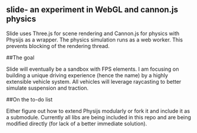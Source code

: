 ## slide- an experiment in WebGL and cannon.js physics

Slide uses Three.js for scene rendering and Cannon.js for physics with Physijs as a wrapper.
The physics simulation runs as a web worker. This prevents blocking of the rendering thread.

##The goal

Slide will eventually be a sandbox with FPS elements. I am focusing on building a unique driving experience (hence the name) by a highly extensible vehicle system. All vehicles will leverage raycasting to better simulate suspension and traction. 


##On the to-do list

Either figure out how to extend Physijs modularly or fork it and include it as a submodule. Currently all libs are being included in this repo and are being modified directly (for lack of a better immediate solution).